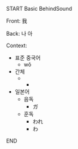 START
Basic BehindSound

Front:
我


Back:
나 아


Context:
- 표준 중국어
	- wǒ
- 간체
	- -
- 일본어
	- 음독
		- ガ
	- 훈독
		- われ
		- わ
<!--ID: 1746176402471-->
END
